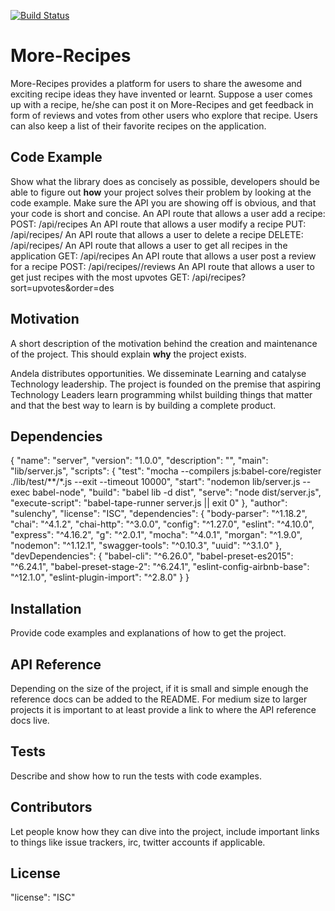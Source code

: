 [![Build Status](https://travis-ci.org/sulenchy/More-Recipes.svg?branch=staging)](https://travis-ci.org/sulenchy/More-Recipes)

# More-Recipes
More-Recipes provides a platform for users to share the awesome and exciting  recipe ideas they have invented or learnt.  Suppose a user comes up with a recipe,  he/she can post it on More-Recipes and  get feedback in form of reviews and votes from other users who explore that recipe. Users can also keep a list of their favorite recipes on the application.

## Code Example

Show what the library does as concisely as possible, developers should be able to figure out **how** your project solves their problem by looking at the code example. Make sure the API you are showing off is obvious, and that your code is short and concise.
An API route that allows a user add a recipe:
    POST: /api/recipes
An API route that allows a user modify a recipe
     PUT: /api/recipes/<recipeId>
An API route that allows a user to delete a recipe
     DELETE: /api/recipes/<recipeId>
An API route that allows a user to get all recipes in the application
     GET: /api/recipes
An API route that allows a user post a review for a recipe
     POST: /api/recipes/<recipeId>/reviews
An API route that allows a user to get just recipes with the most upvotes
     GET: /api/recipes?sort=upvotes&order=des


## Motivation

A short description of the motivation behind the creation and maintenance of the project. This should explain **why** the project exists.

Andela distributes opportunities. We disseminate Learning and catalyse Technology leadership. The project is founded on the premise that aspiring Technology Leaders learn programming whilst building things that matter and that the best way to learn is by building a complete product. 

## Dependencies

{
  "name": "server",
  "version": "1.0.0",
  "description": "",
  "main": "lib/server.js",
  "scripts": {
    "test": "mocha --compilers js:babel-core/register ./lib/test/**/*.js --exit --timeout 10000",
    "start": "nodemon lib/server.js --exec babel-node",
    "build": "babel lib -d dist",
    "serve": "node dist/server.js",
    "execute-script": "babel-tape-runner server.js || exit 0"
  },
  "author": "sulenchy",
  "license": "ISC",
  "dependencies": {
    "body-parser": "^1.18.2",
    "chai": "^4.1.2",
    "chai-http": "^3.0.0",
    "config": "^1.27.0",
    "eslint": "^4.10.0",
    "express": "^4.16.2",
    "g": "^2.0.1",
    "mocha": "^4.0.1",
    "morgan": "^1.9.0",
    "nodemon": "^1.12.1",
    "swagger-tools": "^0.10.3",
    "uuid": "^3.1.0"
  },
  "devDependencies": {
    "babel-cli": "^6.26.0",
    "babel-preset-es2015": "^6.24.1",
    "babel-preset-stage-2": "^6.24.1",
    "eslint-config-airbnb-base": "^12.1.0",
    "eslint-plugin-import": "^2.8.0"
  }
}

## Installation

Provide code examples and explanations of how to get the project.

## API Reference

Depending on the size of the project, if it is small and simple enough the reference docs can be added to the README. For medium size to larger projects it is important to at least provide a link to where the API reference docs live.

## Tests

Describe and show how to run the tests with code examples.

## Contributors

Let people know how they can dive into the project, include important links to things like issue trackers, irc, twitter accounts if applicable.

## License

"license": "ISC"